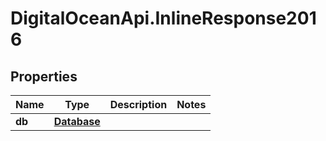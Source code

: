 # DigitalOceanApi.InlineResponse2016

## Properties
Name | Type | Description | Notes
------------ | ------------- | ------------- | -------------
**db** | [**Database**](Database.md) |  | 
